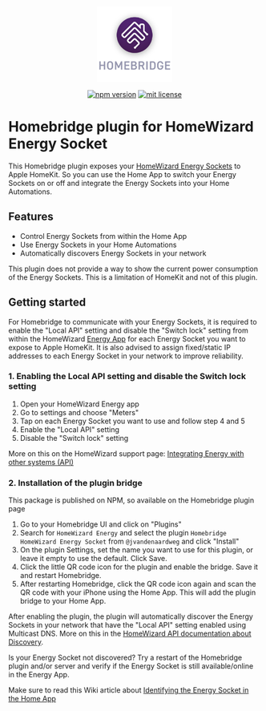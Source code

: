 <p align="center">
<img src="https://github.com/homebridge/branding/raw/master/logos/homebridge-wordmark-logo-vertical.png" width="150">
</p>
<p align="center">
<a href="https://badge.fury.io/js/homebridge-homewizard-energy-socket"><img src="https://badge.fury.io/js/homebridge-homewizard-energy-socket.svg" alt="npm version" /></a>
<a href="https://github.com/jvandenaardweg/homebridge-homewizard-energy-socket/blob/main/LICENSE"><img src="https://img.shields.io/badge/license-MIT-blue.svg" alt="mit license" /></a>
</p>

# Homebridge plugin for HomeWizard Energy Socket

This Homebridge plugin exposes your [HomeWizard Energy Sockets](https://www.homewizard.com/shop/wi-fi-energy-socket/) to Apple HomeKit. So you can use the Home App to switch your Energy Sockets on or off and integrate the Energy Sockets into your Home Automations.

## Features

- Control Energy Sockets from within the Home App
- Use Energy Sockets in your Home Automations
- Automatically discovers Energy Sockets in your network

This plugin does not provide a way to show the current power consumption of the Energy Sockets. This is a limitation of HomeKit and not of this plugin.

## Getting started

For Homebridge to communicate with your Energy Sockets, it is required to enable the "Local API" setting and disable the "Switch lock" setting from within the HomeWizard [Energy App](https://apps.apple.com/app/homewizard-energy/id1492427207) for each Energy Socket you want to expose to Apple HomeKit. It is also advised to assign fixed/static IP addresses to each Energy Socket in your network to improve reliability.

### 1. Enabling the Local API setting and disable the Switch lock setting

1. Open your HomeWizard Energy app
2. Go to settings and choose "Meters"
3. Tap on each Energy Socket you want to use and follow step 4 and 5
4. Enable the "Local API" setting
5. Disable the "Switch lock" setting

More on this on the HomeWizard support page: [Integrating Energy with other systems (API)](https://helpdesk.homewizard.com/en/articles/5935977-integrating-energy-with-other-systems-api)

### 2. Installation of the plugin bridge

This package is published on NPM, so available on the Homebridge plugin page

1. Go to your Homebridge UI and click on "Plugins"
2. Search for `HomeWizard Energy` and select the plugin `Homebridge HomeWizard Energy Socket` from `@jvandenaardweg` and click "Install"
3. On the plugin Settings, set the name you want to use for this plugin, or leave it empty to use the default. Click Save.
4. Click the little QR code icon for the plugin and enable the bridge. Save it and restart Homebridge.
5. After restarting Homebridge, click the QR code icon again and scan the QR code with your iPhone using the Home App. This will add the plugin bridge to your Home App.

After enabling the plugin, the plugin will automatically discover the Energy Sockets in your network that have the "Local API" setting enabled using Multicast DNS. More on this in the [HomeWizard API documentation about Discovery](https://homewizard-energy-api.readthedocs.io/discovery.html).

Is your Energy Socket not discovered? Try a restart of the Homebridge plugin and/or server and verify if the Energy Socket is still available/online in the Energy App.

Make sure to read this Wiki article about [Identifying the Energy Socket in the Home App](https://github.com/jvandenaardweg/homebridge-homewizard-energy-socket/wiki/Identifying-the-Energy-Socket-in-the-Home-App)
